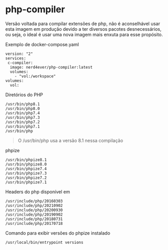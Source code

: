 # php-compiler
Versão voltada para compilar extensões de php, não é aconselhável usar esta imagem em produção devido a ter diversos pacotes desnecessários, ou seja, o ideal é usar uma nova imagem mais enxuta para esse propósito.


Exemplo de docker-compose.yaml
````
version: "2"
services:
 c-compiler: 
  image: nerd4ever/php-compiler:latest
  volumes:
    - "vol:/workspace"
volumes:
  vol:
````

Diretórios do PHP
````
/usr/bin/php8.1
/usr/bin/php8.0
/usr/bin/php7.4
/usr/bin/php7.3
/usr/bin/php7.2
/usr/bin/php7.1
/usr/bin/php
````
> O /usr/bin/php usa a versão 8.1 nessa compilação

phpize

````
/usr/bin/phpize8.1 
/usr/bin/phpize8.0 
/usr/bin/phpize7.4 
/usr/bin/phpize7.3 
/usr/bin/phpize7.2 
/usr/bin/phpize7.1
````
Headers do php disponível em
````
/usr/include/php/20160303
/usr/include/php/20210902
/usr/include/php/20200930
/usr/include/php/20190902
/usr/include/php/20180731
/usr/include/php/20170718
````

Comando para exibir versões do phpize instalado
````
/usr/local/bin/entrypoint versions
````